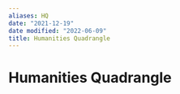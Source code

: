 ```yaml
---
aliases: HQ
date: "2021-12-19"
date modified: "2022-06-09"
title: Humanities Quadrangle
---
```


# Humanities Quadrangle
